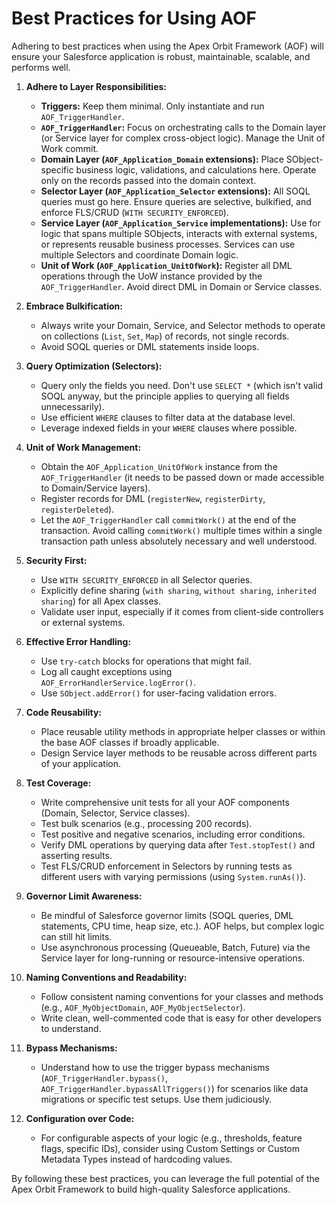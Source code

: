 # Best Practices for Using AOF

Adhering to best practices when using the Apex Orbit Framework (AOF) will ensure your Salesforce application is robust, maintainable, scalable, and performs well.

1.  **Adhere to Layer Responsibilities:**
    *   **Triggers:** Keep them minimal. Only instantiate and run `AOF_TriggerHandler`.
    *   **`AOF_TriggerHandler`:** Focus on orchestrating calls to the Domain layer (or Service layer for complex cross-object logic). Manage the Unit of Work commit.
    *   **Domain Layer (`AOF_Application_Domain` extensions):** Place SObject-specific business logic, validations, and calculations here. Operate only on the records passed into the domain context.
    *   **Selector Layer (`AOF_Application_Selector` extensions):** All SOQL queries must go here. Ensure queries are selective, bulkified, and enforce FLS/CRUD (`WITH SECURITY_ENFORCED`).
    *   **Service Layer (`AOF_Application_Service` implementations):** Use for logic that spans multiple SObjects, interacts with external systems, or represents reusable business processes. Services can use multiple Selectors and coordinate Domain logic.
    *   **Unit of Work (`AOF_Application_UnitOfWork`):** Register all DML operations through the UoW instance provided by the `AOF_TriggerHandler`. Avoid direct DML in Domain or Service classes.

2.  **Embrace Bulkification:**
    *   Always write your Domain, Service, and Selector methods to operate on collections (`List`, `Set`, `Map`) of records, not single records.
    *   Avoid SOQL queries or DML statements inside loops.

3.  **Query Optimization (Selectors):**
    *   Query only the fields you need. Don't use `SELECT *` (which isn't valid SOQL anyway, but the principle applies to querying all fields unnecessarily).
    *   Use efficient `WHERE` clauses to filter data at the database level.
    *   Leverage indexed fields in your `WHERE` clauses where possible.

4.  **Unit of Work Management:**
    *   Obtain the `AOF_Application_UnitOfWork` instance from the `AOF_TriggerHandler` (it needs to be passed down or made accessible to Domain/Service layers).
    *   Register records for DML (`registerNew`, `registerDirty`, `registerDeleted`).
    *   Let the `AOF_TriggerHandler` call `commitWork()` at the end of the transaction. Avoid calling `commitWork()` multiple times within a single transaction path unless absolutely necessary and well understood.

5.  **Security First:**
    *   Use `WITH SECURITY_ENFORCED` in all Selector queries.
    *   Explicitly define sharing (`with sharing`, `without sharing`, `inherited sharing`) for all Apex classes.
    *   Validate user input, especially if it comes from client-side controllers or external systems.

6.  **Effective Error Handling:**
    *   Use `try-catch` blocks for operations that might fail.
    *   Log all caught exceptions using `AOF_ErrorHandlerService.logError()`.
    *   Use `SObject.addError()` for user-facing validation errors.

7.  **Code Reusability:**
    *   Place reusable utility methods in appropriate helper classes or within the base AOF classes if broadly applicable.
    *   Design Service layer methods to be reusable across different parts of your application.

8.  **Test Coverage:**
    *   Write comprehensive unit tests for all your AOF components (Domain, Selector, Service classes).
    *   Test bulk scenarios (e.g., processing 200 records).
    *   Test positive and negative scenarios, including error conditions.
    *   Verify DML operations by querying data after `Test.stopTest()` and asserting results.
    *   Test FLS/CRUD enforcement in Selectors by running tests as different users with varying permissions (using `System.runAs()`).

9.  **Governor Limit Awareness:**
    *   Be mindful of Salesforce governor limits (SOQL queries, DML statements, CPU time, heap size, etc.). AOF helps, but complex logic can still hit limits.
    *   Use asynchronous processing (Queueable, Batch, Future) via the Service layer for long-running or resource-intensive operations.

10. **Naming Conventions and Readability:**
    *   Follow consistent naming conventions for your classes and methods (e.g., `AOF_MyObjectDomain`, `AOF_MyObjectSelector`).
    *   Write clean, well-commented code that is easy for other developers to understand.

11. **Bypass Mechanisms:**
    *   Understand how to use the trigger bypass mechanisms (`AOF_TriggerHandler.bypass()`, `AOF_TriggerHandler.bypassAllTriggers()`) for scenarios like data migrations or specific test setups. Use them judiciously.

12. **Configuration over Code:**
    *   For configurable aspects of your logic (e.g., thresholds, feature flags, specific IDs), consider using Custom Settings or Custom Metadata Types instead of hardcoding values.

By following these best practices, you can leverage the full potential of the Apex Orbit Framework to build high-quality Salesforce applications.
